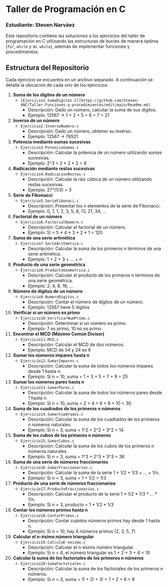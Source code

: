# Taller de Programación en C
### Estudiante: Steven Narváez

Este repositorio contiene las soluciones a los ejercicios del taller de programación en C utilizando las estructuras de bucles de manera óptima (`for`, `while` y `do while`), además de implementar funciones y procedimientos.

## Estructura del Repositorio

Cada ejercicio se encuentra en un archivo separado. A continuación se detalla la ubicación de cada uno de los ejercicios:

1. **Suma de los dígitos de un número**
   - `[Ejercicio1.SumaDigitos.C](https://github.com/Steven-4NC/Taller-Funciones-y-procedimientos/edit/main/Readme.md)`
        - Descripción: Dado un número, calcular la suma de sus dígitos.
        - Ejemplo: 12567 -> 1 + 2 + 5 + 6 + 7 = 21
2. **Inverso de un número**
   - `Ejercicio2.InversoNumero.c`
        - Descripción: Dado un número, obtener su inverso.
        - Ejemplo: 12567 -> 76521
3. **Potencia mediante sumas sucesivas**
   - `Ejercicio3.PotenciaSumas.c`
        - Descripción: Calcular la potencia de un número utilizando sumas sucesivas.
        - Ejemplo: 2^3 = 2 * 2 * 2 = 8
4. **Radicación mediante restas sucesivas**
   - `Ejercicio4.RadicacionRestas.c`
     - Descripción: Calcular la raíz cúbica de un número utilizando restas sucesivas.
     - Ejemplo: 27^(1/3) = 3
5. **Serie de Fibonacci**
   - `Ejercicio5.SerieFibonaci.c`
        - Descripción: Presentar los n elementos de la serie de Fibonacci. 
        - Ejemplo: 0, 1, 1, 2, 3, 5, 8, 13, 21, 34, …
6. **Factorial de un número**
   - `Ejercicio6.FactorialNumero.c`
        - Descripción: Calcular el factorial de un número.
        - Ejemplo: 5! = 5 * 4 * 3 * 2 * 1 = 120
7. **Suma de una serie aritmética**
   - `Ejercicio7.SerieAritmetica.c`
        - Descripción: Calcular la suma de los primeros n términos de una serie aritmética.
        - Ejemplo: 1 + 2 + 3 + … + n
8. **Producto de una serie geométrica**
   - `Ejercicio8.ProductoGeometrica.c`
        - Descripción: Calcular el producto de los primeros n términos de una serie geométrica.
        - Ejemplo: 2, 4, 8, 16, …
9. **Número de dígitos de un número**
   - `Ejercicio9.NumeroDigitos.c`
        - Descripción: Contar el número de dígitos de un número.
        - Ejemplo: 12567 tiene 5 dígitos
10. **Verificar si un número es primo**
    - `Ejercicio10.VerificarNumPrimo.c`
        - Descripción: Determinar si un número es primo.
        - Ejemplo: 7 es primo, 10 no es primo
11. **Encontrar el MCD (Máximo Común Divisor)**
    - `Ejercicio11.MCD.c`
        - Descripción: Calcular el MCD de dos números.
        - Ejemplo: MCD de 54 y 24 es 6
12. **Sumar los números impares hasta n**
    - `Ejercicio12.SumarImpares.c`
        - Descripción: Calcular la suma de todos los números impares desde 1 hasta n.
        - Ejemplo: Si n = 10, suma = 1 + 3 + 5 + 7 + 9 = 25
13. **Sumar los números pares hasta n**
    - `Ejercicio13.SumarPares.c`
        - Descripción: Calcular la suma de todos los números pares desde 1 hasta n.
        - Ejemplo: Si n = 10, suma = 2 + 4 + 6 + 8 + 10 = 30
14. **Suma de los cuadrados de los primeros n números**
    - `Ejercicio14.SumarCuadrados.c`
        - Descripción: Calcular la suma de los cuadrados de los primeros n números naturales.
        - Ejemplo: Si n = 3, suma = 1^2 + 2^2 + 3^2 = 14
15. **Suma de los cubos de los primeros n números**
    - `Ejercicio15.SumarCubos.c`
        - Descripción: Calcular la suma de los cubos de los primeros n números naturales.
        - Ejemplo: Si n = 3, suma = 1^3 + 2^3 + 3^3 = 36
16. **Suma de una serie de números fraccionarios**
    - `Ejercicio16.SumarFraccionarios.c`
        - Descripción: Calcular la suma de la serie 1 + 1/2 + 1/3 + … + 1/n.
        - Ejemplo: Si n = 3, suma = 1 + 1/2 + 1/3
17. **Producto de una serie de números fraccionarios**
    - `Ejercicio17.ProductoFraccionarios.c`
        - Descripción: Calcular el producto de la serie 1 * 1/2 * 1/3 * … * 1/n.
        - Ejemplo: Si n = 3, producto = 1 * 1/2 * 1/3
18. **Contar los números primos hasta n**
    - `Ejercicio18.ContarPrimos.c`
        - Descripción: Contar cuántos números primos hay desde 1 hasta n.
        - Ejemplo: Si n = 10, hay 4 números primos (2, 3, 5, 7)
19. **Calcular el n-ésimo número triangular**
    - `Ejercicio19.CalculaE-nesimo.c`
        - Descripción: Calcular el n-ésimo número triangular.
        - Ejemplo: Si n = 4, el número triangular es 1 + 2 + 3 + 4 = 10
20. **Calcular la suma de los factoriales de los primeros n números**
    - `Ejercicio20.SumaFactoriales.c`
        - Descripción: Calcular la suma de los factoriales de los primeros n números.
        - Ejemplo: Si n = 3, suma = 1! + 2! + 3! = 1 + 2 + 6 = 9
